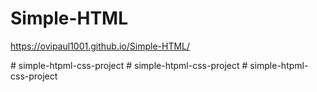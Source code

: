 ﻿
# Simple-HTML


https://ovipaul1001.github.io/Simple-HTML/


#   s i m p l e - h t p m l - c s s - p r o j e c t  
 #   s i m p l e - h t p m l - c s s - p r o j e c t  
 #   s i m p l e - h t p m l - c s s - p r o j e c t  
 
